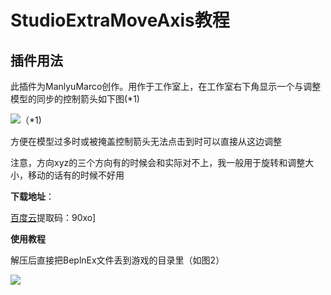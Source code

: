 # StudioExtraMoveAxis教程

## 插件用法

此插件为ManlyuMarco创作。用作于工作室上，在工作室右下角显示一个与调整模型的同步的控制箭头如下图(\*1)

![](./media/222.png)（\*1)

方便在模型过多时或被掩盖控制箭头无法点击到时可以直接从这边调整

注意，方向xyz的三个方向有的时候会和实际对不上，我一般用于旋转和调整大小，移动的话有的时候不好用

**下载地址**：

[百度云](<https://pan.baidu.com/s/1AxCM1pvP58_1L5zBz83H4A>)提取码：90xo]

**使用教程**

解压后直接把BeplnEx文件丢到游戏的目录里（如图2）

![](./media/111.png)
